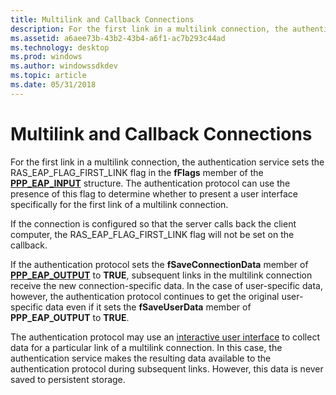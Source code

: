 ```yaml
---
title: Multilink and Callback Connections
description: For the first link in a multilink connection, the authentication service sets the RAS\_EAP\_FLAG\_FIRST\_LINK flag in the fFlags member of the PPP\_EAP\_INPUT structure.
ms.assetid: a6aee73b-43b2-43b4-a6f1-ac7b293c44ad
ms.technology: desktop
ms.prod: windows
ms.author: windowssdkdev
ms.topic: article
ms.date: 05/31/2018
---
```


# Multilink and Callback Connections

For the first link in a multilink connection, the authentication service sets the RAS\_EAP\_FLAG\_FIRST\_LINK flag in the **fFlags** member of the [**PPP\_EAP\_INPUT**](/previous-versions/windows/desktop/api/Raseapif/ns-raseapif-_ppp_eap_input) structure. The authentication protocol can use the presence of this flag to determine whether to present a user interface specifically for the first link of a multilink connection.

If the connection is configured so that the server calls back the client computer, the RAS\_EAP\_FLAG\_FIRST\_LINK flag will not be set on the callback.

If the authentication protocol sets the **fSaveConnectionData** member of [**PPP\_EAP\_OUTPUT**](/previous-versions/windows/desktop/api/Raseapif/ns-raseapif-_ppp_eap_output) to **TRUE**, subsequent links in the multilink connection receive the new connection-specific data. In the case of user-specific data, however, the authentication protocol continues to get the original user-specific data even if it sets the **fSaveUserData** member of **PPP\_EAP\_OUTPUT** to **TRUE**.

The authentication protocol may use an [interactive user interface](interactive-user-interface.md) to collect data for a particular link of a multilink connection. In this case, the authentication service makes the resulting data available to the authentication protocol during subsequent links. However, this data is never saved to persistent storage.

 

 




